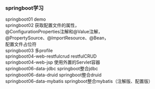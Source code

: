 ### springboot学习
springboot01 demo  
springboot02 获取配置文件的属性，  
@ConfigurationProperties注解和@Value注解，  
@PropertySource、@ImportResource、@Bean，  
配置文件占位符  
springboot03 多profile  
springboot04-web-restfulcrud restfulCRUD  
springboot04-web-jsp 使用外置的Servlet容器  
springboot06-data-jdbc springboot整合jdbc  
springboot06-data-druid springboot整合druid  
springboot06-data-mybatis springboot整合mybatis（注解版、配置版）  